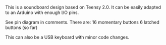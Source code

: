 This is a soundboard design based on Teensy 2.0. It can be easily adapted to an Arduino with enough I/O pins.

See pin diagram in comments. There are:
16 momentary buttons
6 latched buttons (so far)

This can also be a USB keyboard with minor code changes.



